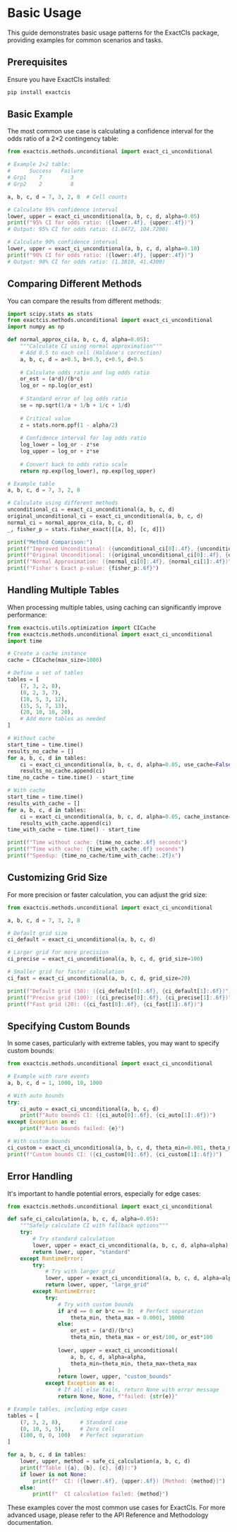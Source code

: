 # Basic Usage

This guide demonstrates basic usage patterns for the ExactCIs package, providing examples for common scenarios and tasks.

## Prerequisites

Ensure you have ExactCIs installed:

```bash
pip install exactcis
```

## Basic Example

The most common use case is calculating a confidence interval for the odds ratio of a 2×2 contingency table:

```python
from exactcis.methods.unconditional import exact_ci_unconditional

# Example 2×2 table:
#      Success   Failure
# Grp1    7         3
# Grp2    2         8

a, b, c, d = 7, 3, 2, 8  # Cell counts

# Calculate 95% confidence interval
lower, upper = exact_ci_unconditional(a, b, c, d, alpha=0.05)
print(f"95% CI for odds ratio: ({lower:.4f}, {upper:.4f})")
# Output: 95% CI for odds ratio: (1.0472, 104.7200)

# Calculate 90% confidence interval
lower, upper = exact_ci_unconditional(a, b, c, d, alpha=0.10)
print(f"90% CI for odds ratio: ({lower:.4f}, {upper:.4f})")
# Output: 90% CI for odds ratio: (1.3810, 41.4300)
```

## Comparing Different Methods

You can compare the results from different methods:

```python
import scipy.stats as stats
from exactcis.methods.unconditional import exact_ci_unconditional
import numpy as np

def normal_approx_ci(a, b, c, d, alpha=0.05):
    """Calculate CI using normal approximation"""
    # Add 0.5 to each cell (Haldane's correction)
    a, b, c, d = a+0.5, b+0.5, c+0.5, d+0.5
    
    # Calculate odds ratio and log odds ratio
    or_est = (a*d)/(b*c)
    log_or = np.log(or_est)
    
    # Standard error of log odds ratio
    se = np.sqrt(1/a + 1/b + 1/c + 1/d)
    
    # Critical value
    z = stats.norm.ppf(1 - alpha/2)
    
    # Confidence interval for log odds ratio
    log_lower = log_or - z*se
    log_upper = log_or + z*se
    
    # Convert back to odds ratio scale
    return np.exp(log_lower), np.exp(log_upper)

# Example table
a, b, c, d = 7, 3, 2, 8

# Calculate using different methods
unconditional_ci = exact_ci_unconditional(a, b, c, d)
original_unconditional_ci = exact_ci_unconditional(a, b, c, d)
normal_ci = normal_approx_ci(a, b, c, d)
_, fisher_p = stats.fisher_exact([[a, b], [c, d]])

print("Method Comparison:")
print(f"Improved Unconditional: ({unconditional_ci[0]:.4f}, {unconditional_ci[1]:.4f})")
print(f"Original Unconditional: ({original_unconditional_ci[0]:.4f}, {original_unconditional_ci[1]:.4f})")
print(f"Normal Approximation: ({normal_ci[0]:.4f}, {normal_ci[1]:.4f})")
print(f"Fisher's Exact p-value: {fisher_p:.6f}")
```

## Handling Multiple Tables

When processing multiple tables, using caching can significantly improve performance:

```python
from exactcis.utils.optimization import CICache
from exactcis.methods.unconditional import exact_ci_unconditional
import time

# Create a cache instance
cache = CICache(max_size=1000)

# Define a set of tables
tables = [
    (7, 3, 2, 8),
    (8, 2, 3, 7),
    (10, 5, 3, 12),
    (15, 5, 7, 13),
    (20, 10, 10, 20),
    # Add more tables as needed
]

# Without cache
start_time = time.time()
results_no_cache = []
for a, b, c, d in tables:
    ci = exact_ci_unconditional(a, b, c, d, alpha=0.05, use_cache=False)
    results_no_cache.append(ci)
time_no_cache = time.time() - start_time

# With cache
start_time = time.time()
results_with_cache = []
for a, b, c, d in tables:
    ci = exact_ci_unconditional(a, b, c, d, alpha=0.05, cache_instance=cache)
    results_with_cache.append(ci)
time_with_cache = time.time() - start_time

print(f"Time without cache: {time_no_cache:.6f} seconds")
print(f"Time with cache: {time_with_cache:.6f} seconds")
print(f"Speedup: {time_no_cache/time_with_cache:.2f}x")
```

## Customizing Grid Size

For more precision or faster calculation, you can adjust the grid size:

```python
from exactcis.methods.unconditional import exact_ci_unconditional

a, b, c, d = 7, 3, 2, 8

# Default grid size
ci_default = exact_ci_unconditional(a, b, c, d)

# Larger grid for more precision
ci_precise = exact_ci_unconditional(a, b, c, d, grid_size=100)

# Smaller grid for faster calculation
ci_fast = exact_ci_unconditional(a, b, c, d, grid_size=20)

print(f"Default grid (50): ({ci_default[0]:.6f}, {ci_default[1]:.6f})")
print(f"Precise grid (100): ({ci_precise[0]:.6f}, {ci_precise[1]:.6f})")
print(f"Fast grid (20): ({ci_fast[0]:.6f}, {ci_fast[1]:.6f})")
```

## Specifying Custom Bounds

In some cases, particularly with extreme tables, you may want to specify custom bounds:

```python
from exactcis.methods.unconditional import exact_ci_unconditional

# Example with rare events
a, b, c, d = 1, 1000, 10, 1000

# With auto bounds
try:
    ci_auto = exact_ci_unconditional(a, b, c, d)
    print(f"Auto bounds CI: ({ci_auto[0]:.6f}, {ci_auto[1]:.6f})")
except Exception as e:
    print(f"Auto bounds failed: {e}")

# With custom bounds
ci_custom = exact_ci_unconditional(a, b, c, d, theta_min=0.001, theta_max=1.0)
print(f"Custom bounds CI: ({ci_custom[0]:.6f}, {ci_custom[1]:.6f})")
```

## Error Handling

It's important to handle potential errors, especially for edge cases:

```python
from exactcis.methods.unconditional import exact_ci_unconditional

def safe_ci_calculation(a, b, c, d, alpha=0.05):
    """Safely calculate CI with fallback options"""
    try:
        # Try standard calculation
        lower, upper = exact_ci_unconditional(a, b, c, d, alpha=alpha)
        return lower, upper, "standard"
    except RuntimeError:
        try:
            # Try with larger grid
            lower, upper = exact_ci_unconditional(a, b, c, d, alpha=alpha, grid_size=100)
            return lower, upper, "large_grid"
        except RuntimeError:
            try:
                # Try with custom bounds
                if a*d == 0 or b*c == 0:  # Perfect separation
                    theta_min, theta_max = 0.0001, 10000
                else:
                    or_est = (a*d)/(b*c)
                    theta_min, theta_max = or_est/100, or_est*100
                
                lower, upper = exact_ci_unconditional(
                    a, b, c, d, alpha=alpha, 
                    theta_min=theta_min, theta_max=theta_max
                )
                return lower, upper, "custom_bounds"
            except Exception as e:
                # If all else fails, return None with error message
                return None, None, f"failed: {str(e)}"

# Example tables, including edge cases
tables = [
    (7, 3, 2, 8),      # Standard case
    (0, 10, 5, 5),     # Zero cell
    (100, 0, 0, 100)   # Perfect separation
]

for a, b, c, d in tables:
    lower, upper, method = safe_ci_calculation(a, b, c, d)
    print(f"Table ({a}, {b}, {c}, {d}):")
    if lower is not None:
        print(f"  CI: ({lower:.6f}, {upper:.6f}) [Method: {method}]")
    else:
        print(f"  CI calculation failed: {method}")
```

These examples cover the most common use cases for ExactCIs. For more advanced usage, please refer to the API Reference and Methodology documentation.
